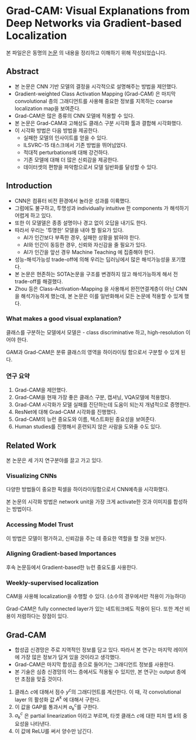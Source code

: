 # Grad-CAM: Visual Explanations from Deep Networks via Gradient-based Localization



본 파일은은 동명의 [논문](https://arxiv.org/abs/1610.02391) 의 내용을 정리하고 이해하기 위해 작성되었습니다.



##  Abstract

- 본 논문은 CNN 기반 모델의 결정을 시각적으로 설명해주는 방법을 제안했다.
- Gradient-weighted Class Activation Mapping (Grad-CAM) 은 마지막 convolutional 층의 그래디언트를 사용해 중요한 정보를 지목하는 coarse localization map을 보여준다.
- Grad-CAM은 많은 종류의 CNN 모델에 적용할 수 있다.
- 본 논문은 Grad-CAM과 고해상도 클래스 구분 시각화 툴과 결합해 시각화했다.
- 이 시각화 방법은 다음 방법을 제공한다.
  - 실패한 모델의 인사이트를 얻을 수 있다.
  - ILSVRC-15 태스크에서 기존 방법을 뛰어넘었다.
  - 적대적 perturbations에 대해 강건하다.
  - 기존 모델에 대해 더 많은 신뢰감을 제공한다.
  - 데이터셋의 편향을 파악함으로서 모델 일반화를 달성할 수 있다.





## Introduction

- CNN은 컴퓨터 비전 환경에서 놀라운 성과를 이륙했다.
- 그럼에도 불구하고, 투명성과 individually intuitive 한 components 가 해석하기 어렵게 하고 있다.
- 또한 이 모델델은 종종 설명이나 경고 없이 오답을 내기도 한다.
- 따라서 우리는 '투명한' 모델을 내야 할 필요가 있다.
  - AI가 인간보다 부족한 경우, 실패한 상황을 밝혀야 한다.
  - AI와 인간이 동등한 경우, 신뢰와 자신감을 줄 필요가 있다.
  - AI가 인간을 앞선 경우 Machine Teaching 에 집중해야 한다.
- 성능-해석가능성 trade-off에 의해 우리는 딥러닝에서 많은 해석가능성을 포기했다.
- 본 논문은 현존하는 SOTA논문을 구조를 변경하지 않고 해석가능하게 해서 전 trade-off를 해결했다.
- Zhou 등은 Class-Activation-Mapping 을 사용해서 완전연결계층이 아닌 CNN을 해석가능하게 했는데, 본 논문은 이를 일반화해서 모든 논문에 적용할 수 있게 했다.



### What makes a good visual explanation?

클래스를 구분하는 모델에서 모델은 - class discriminative 하고, high-resolution 이어야 한다.

GAM과 Grad-CAM은 분류 클래스의 영역을 하이라이팅 함으로서 구분할 수 있게 된다.



### 연구 요약

1. Grad-CAM을 제안했다.
2. Grad-CAM을 현재 가장 좋은 클래스 구분, 캡셔닝, VQA모델에 적용했다.
3. Grad-CAM 시각화가 모델 실패를 진단하는데 도움이 되는지 개념적으로 증명한다.
4. ResNet에 대해 Grad-CAM 시각화를 진행했다.
5. Grad-CAM의 뉴런 중요도와 이름, 텍스트화된 중요성을 보여준다.
6. Human studies를 진행해서 훈련되지 않은 사람을 도와줄 수도 있다.



## Related Work

본 논문은 세 가지 연구분야를 끌고 가고 있다.

### Visualizing CNNs

다양한 방법들이 중요한 픽셀을 하이라이팅함으로서 CNN예측을 시각화했다.

본 논문의 시각화 방법은 network unit을 가장 크게 activate한 것과 이미지를 합성하는 방법이다.



### Accessing Model Trust

이 방법은 모델이 평가하고, 신뢰감을 주는 데 중요한 역할을 할 것을 보인다.



### Aligning Gradient-based Importances

후속 논문등에서 Gradient-based한 뉴런 중요도를 사용한다.



### Weekly-supervised localization

CAM을 사용해 localization을 수행할 수 있다. (소수의 경우에서만 적용이 가능하다)

Grad-CAM은 fully connected layer가 있는 네트워크에도 적용이 된다. 또한 계산 비용이 저렴하다는 장점이 있다.





## Grad-CAM

- 합성곱 신경망은 주로 지역적인 정보를 담고 있다. 따라서 본 연구는 마지막 레이어에 가장 많은 정보가 담겨 있을 것이라고 생각했다.
- Grad-CAM은 마지막 합성곱 층으로 들어가는 그래디언트 정보를 사용한다.
- 본 기술은 심층 신경망의 어느 층에서도 적용될 수 있지만, 본 연구는 output 층에만 초점을 맞출 것이다.



1. 클래스 $c$에 대해서 점수 $y^c$의 그래디언트를 계산한다. 이 때, 각 convolutional layer 의 활성화 값 $A^k$ 에 대해서 구한다.
2. 이 값을 GAP를 통과시켜 $a^c_k$를 구한다.
3. $a^c_k$ 은 partial linearization 이라고 부르며, 타겟 클래스 $c$에 대한 피처 맵 $k$의 중요성을 나타낸다.
4. 이 값에 ReLU를 써서 양수만 남긴다.
